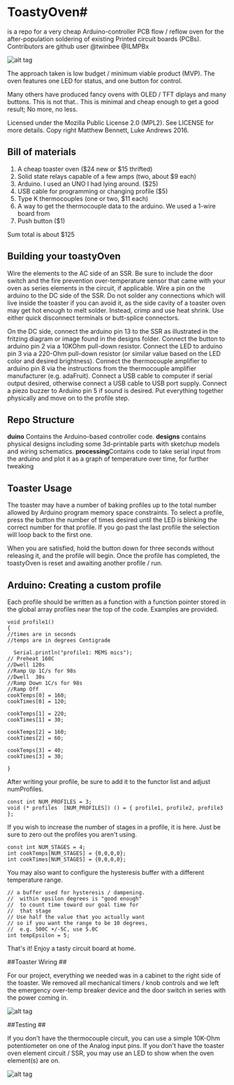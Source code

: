 # ToastyOven#
 is a repo for a very cheap Arduino-controller PCB flow / reflow oven for the after-population soldering of existing Printed circuit boards (PCBs).  Contributors are github user @twinbee @ILMPBx

![alt tag](https://raw.githubusercontent.com/twinbee/toastyOven/master/designs/arduinoHookup_toaster.png)


The approach taken is low budget / minimum viable product (MVP). The oven features one LED for status, and one button for control. 

Many others have produced fancy ovens with OLED / TFT diplays and many buttons. This is not that.. This is minimal and cheap enough to get a good result; No more, no less.

Licensed under the Mozilla Public License 2.0 (MPL2). See LICENSE for more details. Copy right Matthew Bennett, Luke Andrews 2016.

## Bill of materials ##
1. A cheap toaster 
oven ($24 new or $15 thrifted)
2. Solid state relays capable of a few amps (two, about $9 each)
3. Arduino. I used an UNO I had lying around. ($25)
4. USB cable for programming or changing profile ($5)
5. Type K thermocouples (one or two, $11 each)
6. A way to get the thermocouple data to the arduino. We used a 1-wire board from 
7. Push button ($1)

Sum total is about $125

## Building your toastyOven ##

Wire the elements to the AC side of an SSR. Be sure to include the door switch and the fire prevention over-temperature sensor that came with your oven as series elements in the circuit, if applicable. Wire a pin on the arduino to the DC side of the SSR. Do not solder any connections which will live inside the toaster if you can avoid it, as the side cavity of a toaster oven may get hot enough to melt solder. Instead, crimp and use heat shrink. Use either quick disconnect terminals or butt-splice connectors. 

On the DC side, connect the arduino pin 13 to the SSR as illustrated in the fritzing diagram or image found in the designs folder. Connect the button to arduino pin 2 via a 10KOhm pull-down resistor. Connect the LED to arduino pin 3 via a 220-Ohm pull-down resistor (or similar value based on the LED color and desired brightness). Connect the thermocouple amplifier to arduino pin 8 via the instructions from the thermocouple amplifier manufacturer (e.g. adaFruit). Connect a USB cable to computer if serial output desired, otherwise connect a USB cable to USB port supply. Connect a piezo buzzer to Arduino pin 5 if sound is desired. Put everything together physically and move on to the profile step.   

## Repo Structure ##
**duino** Contains the Arduino-based controller code. **designs** contains physical designs including some 3d-printable parts with sketchup models and wiring schematics. **processing**Contains code to take serial input from the arduino and plot it as a graph of temperature over time, for further tweaking

## Toaster Usage ##
The toaster may have a number of baking profiles up to the total number allowed by Arduino program memory space constraints. To select a profile, press the button the number of times desired until the LED is blinking the correct number for that profile. If you go past the last profile the selection will loop back to the first one. 

When you are satisfied, hold the button down for three seconds without releasing it, and the profile will begin. Once the profile has completed, the toastyOven is reset and awaiting another profile / run.


## Arduino: Creating a custom profile ##
Each profile should be written as a function with a function pointer stored in the global array profiles near the top of the code. Examples are provided.

    void profile1()
    {
    //times are in seconds
    //temps are in degrees Centigrade
    
      Serial.println("profile1: MEMS mics");
    // Preheat 160C
    //Dwell 120s
    //Ramp Up 1C/s for 98s
    //Dwell  30s
    //Ramp Down 1C/s for 98s
    //Ramp Off
    cookTemps[0] = 160;
    cookTimes[0] = 120;
    
    cookTemps[1] = 220;
    cookTimes[1] = 30;
    
    cookTemps[2] = 160;
    cookTimes[2] = 60;
    
    cookTemps[3] = 40;
    cookTimes[3] = 30;
    
    }  

After writing your profile, be sure to add it to the functor list and adjust numProfiles.

    const int NUM_PROFILES = 3;
    void (* profiles  [NUM_PROFILES]) () = { profile1, profile2, profile3 };
 

If you wish to increase the number of stages in a profile, it is here. Just be sure to zero out the profiles you aren't using.

    const int NUM_STAGES = 4;
    int cookTemps[NUM_STAGES] = {0,0,0,0};
    int cookTimes[NUM_STAGES] = {0,0,0,0};
    

You may also want to configure the hysteresis buffer with a different temperature range.
   
    // a buffer used for hysteresis / dampening.
    //  within epsilon degrees is "good enough" 
    //  to count time toward our goal time for 
    //  that stage
    // Use half the value that you actually want
    // so if you want the range to be 10 degrees,
    //  e.g. 500C +/-5C, use 5.0C
    int tempEpsilon = 5; 
    
That's it! Enjoy a tasty circuit board at home.

##Toaster Wiring ##

For our project, everything we needed was in a cabinet to the right side of the toaster. We removed all mechanical timers / knob controls and we left the emergency over-temp breaker device and the door switch in series with the power coming in.

![alt tag](https://raw.githubusercontent.com/twinbee/toastyOven/master/designs/ACSide_schem.png)


##Testing ##

If you don't have the thermocouple circuit, you can use a simple 10K-Ohm potentiometer on one of the Analog input pins. If you don't have the toaster oven element circuit / SSR, you may use an LED to show when the oven element(s) are on.

![alt tag](https://raw.githubusercontent.com/twinbee/toastyOven/master/designs/arduinoHookup_bb.png)

